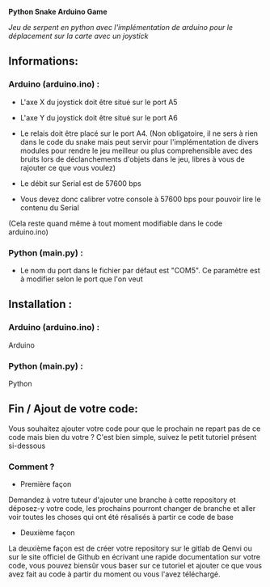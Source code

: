 **Python Snake Arduino Game**

_Jeu de serpent en python avec l'implémentation de arduino pour le déplacement sur la carte avec un joystick_

## Informations:

### Arduino (arduino.ino) :

* L'axe X du joystick doit être situé sur le port A5
* L'axe Y du joystick doit être situé sur le port A6
* Le relais doit être placé sur le port A4. (Non obligatoire, il ne sers à rien dans le code du snake mais peut servir pour l'implémentation de divers modules pour rendre le jeu meilleur ou plus comprehensible avec des bruits lors de déclanchements d'objets dans le jeu, libres à vous de rajouter ce que vous voulez)

* Le débit sur Serial est de 57600 bps
* Vous devez donc calibrer votre console à 57600 bps pour pouvoir lire le contenu du Serial

(Cela reste quand même à tout moment modifiable dans le code arduino.ino)

### Python (main.py) :

* Le nom du port dans le fichier par défaut est "COM5". Ce paramètre est à modifier selon le port que l'on veut

## Installation :

### Arduino (arduino.ino) :

Arduino

### Python (main.py) :

Python

## Fin / Ajout de votre code:

Vous souhaitez ajouter votre code pour que le prochain ne repart pas de ce code mais bien du votre ?
C'est bien simple, suivez le petit tutoriel présent si-dessous

### Comment ?

* Première façon

Demandez à votre tuteur d'ajouter une branche à cette repository et déposez-y votre code, les prochains pourront changer de branche et aller voir toutes les choses qui ont été résalisés à partir ce code de base

*  Deuxième façon

La deuxième façon est de créer votre repository sur le gitlab de Qenvi ou sur le site officiel de Github en écrivant une rapide documentation sur votre code, vous pouvez biensûr vous baser sur ce tutoriel et ajouter ce que vous avez fait au code à partir du moment ou vous l'avez téléchargé.
